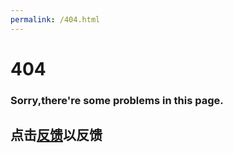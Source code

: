 ```yaml
---
permalink: /404.html
---
```



# 404
### Sorry,there're some problems in this page.
## 点击[反馈][fk]以反馈

[fk]:https://github.com/QYF-RYCBStudio/ybc/issues/new
